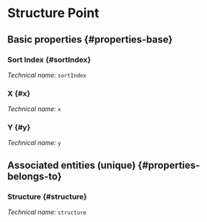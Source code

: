 #  Structure Point
<!--- THIS FILE IS GENERATED PLEASE DO NOT EDIT IT DIRECTLY --->



## Basic properties {#properties-base}

### Sort Index {#sortIndex}



*Technical name:* ```sortIndex```

### X {#x}



*Technical name:* ```x```

### Y {#y}



*Technical name:* ```y```


## Associated entities (unique) {#properties-belongs-to}

### Structure {#structure}



*Technical name:* ```structure```





